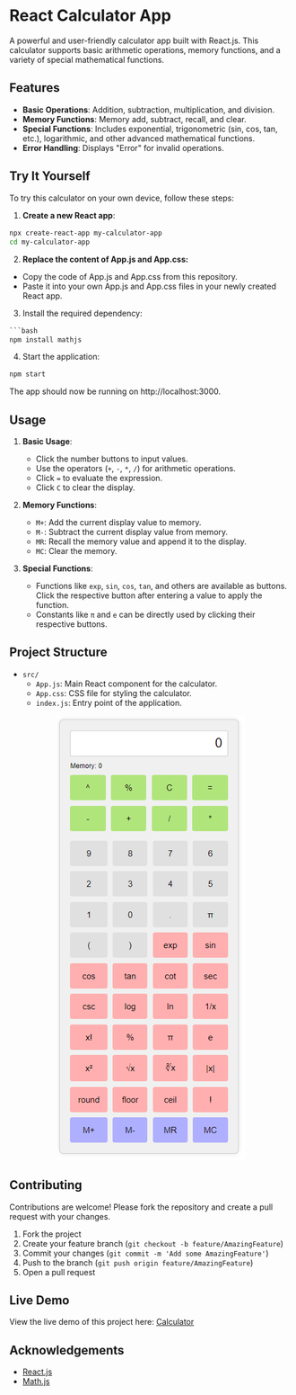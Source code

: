 # React Calculator App

A powerful and user-friendly calculator app built with React.js. This calculator supports basic arithmetic operations, memory functions, and a variety of special mathematical functions.

## Features

- **Basic Operations**: Addition, subtraction, multiplication, and division.
- **Memory Functions**: Memory add, subtract, recall, and clear.
- **Special Functions**: Includes exponential, trigonometric (sin, cos, tan, etc.), logarithmic, and other advanced mathematical functions.
- **Error Handling**: Displays "Error" for invalid operations.

## Try It Yourself

To try this calculator on your own device, follow these steps:

1. **Create a new React app**:

```bash
npx create-react-app my-calculator-app
cd my-calculator-app
```
2. **Replace the content of App.js and App.css:**
  - Copy the code of App.js and App.css from this repository.
  - Paste it into your own App.js and App.css files in your newly created React app.

3. Install the required dependency:
```
```bash
npm install mathjs
```

4. Start the application:
```bash
npm start
```
The app should now be running on http://localhost:3000.

## Usage

1. **Basic Usage**:
   - Click the number buttons to input values.
   - Use the operators (`+`, `-`, `*`, `/`) for arithmetic operations.
   - Click `=` to evaluate the expression.
   - Click `C` to clear the display.

2. **Memory Functions**:
   - `M+`: Add the current display value to memory.
   - `M-`: Subtract the current display value from memory.
   - `MR`: Recall the memory value and append it to the display.
   - `MC`: Clear the memory.

3. **Special Functions**:
   - Functions like `exp`, `sin`, `cos`, `tan`, and others are available as buttons. Click the respective button after entering a value to apply the function.
   - Constants like `π` and `e` can be directly used by clicking their respective buttons.

## Project Structure

- `src/`
  - `App.js`: Main React component for the calculator.
  - `App.css`: CSS file for styling the calculator.
  - `index.js`: Entry point of the application.

 <div align="center" width="50px">
   
![Calculator](Calculator.png)

</div>

## Contributing

Contributions are welcome! Please fork the repository and create a pull request with your changes.

1. Fork the project
2. Create your feature branch (`git checkout -b feature/AmazingFeature`)
3. Commit your changes (`git commit -m 'Add some AmazingFeature'`)
4. Push to the branch (`git push origin feature/AmazingFeature`)
5. Open a pull request

## Live Demo
View the live demo of this project here: [Calculator](https://calculator-omega-nine-65.vercel.app/)

## Acknowledgements

- [React.js](https://reactjs.org/)
- [Math.js](https://mathjs.org/)

